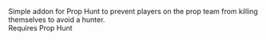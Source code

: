 Simple addon for Prop Hunt to prevent players on the prop team from killing themselves to avoid a hunter.  
Requires Prop Hunt

